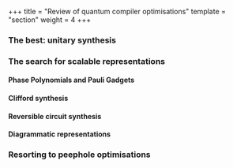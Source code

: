 +++
title = "Review of quantum compiler optimisations"
template = "section"
weight = 4
+++

### The best: unitary synthesis


### The search for scalable representations

#### Phase Polynomials and Pauli Gadgets

#### Clifford synthesis

#### Reversible circuit synthesis

#### Diagrammatic representations


### Resorting to peephole optimisations